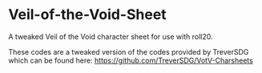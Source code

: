 # Veil-of-the-Void-Sheet
A tweaked Veil of the Void character sheet for use with roll20.

These codes are a tweaked version of the codes provided by TreverSDG which can be found here:
    https://github.com/TreverSDG/VotV-Charsheets
